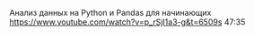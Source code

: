 Анализ данных на Python и Pandas для начинающих
https://www.youtube.com/watch?v=p_rSjI1a3-g&t=6509s
47:35

